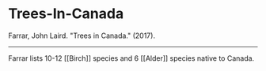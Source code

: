# Trees-In-Canada

Farrar, John Laird. "Trees in Canada." (2017).

---

Farrar lists 10-12 [[Birch]] species and 6 [[Alder]] species native to Canada. 
